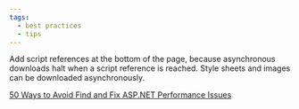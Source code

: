 ```yaml
---
tags:
  - best practices
  - tips
---
```


Add script references at the bottom of the page, because asynchronous downloads halt when a script reference is reached. Style sheets and images can be downloaded asynchronously.

[50 Ways to Avoid Find and Fix ASP.NET Performance Issues](https://www.red-gate.com/library/50-ways-to-avoid-find-and-fix-asp-net-performance-issues)